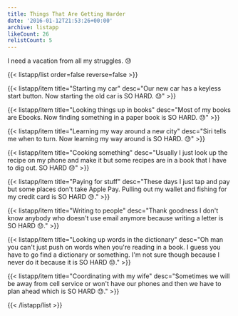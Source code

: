 ```yaml
---
title: Things That Are Getting Harder
date: '2016-01-12T21:53:26+00:00'
archive: listapp
likeCount: 26
relistCount: 5
---
```


I need a vacation from all my struggles. 😓

<!--more-->

{{< listapp/list order=false reverse=false >}}

   {{< listapp/item title="Starting my car"
      desc="Our new car has a keyless start button. Now starting the old car is SO HARD. 😓" >}}

   {{< listapp/item title="Looking things up in books"
      desc="Most of my books are Ebooks. Now finding something in a paper book is SO HARD. 😓" >}}

   {{< listapp/item title="Learning my way around a new city"
      desc="Siri tells me when to turn. Now learning my way around is SO HARD. 😓" >}}

   {{< listapp/item title="Cooking something"
      desc="Usually I just look up the recipe on my phone and make it but some recipes are in a book that I have to dig out. SO HARD 😓" >}}

   {{< listapp/item title="Paying for stuff"
      desc="These days I just tap and pay but some places don't take Apple Pay. Pulling out my wallet and fishing for my credit card is SO HARD 😓." >}}

   {{< listapp/item title="Writing to people"
      desc="Thank goodness I don't know anybody who doesn't use email anymore because writing a letter is SO HARD 😓." >}}

   {{< listapp/item title="Looking up words in the dictionary"
      desc="Oh man you can't just push on words when you're reading in a book. I guess you have to go find a dictionary or something. I'm not sure though because I never do it because it is SO HARD 😓." >}}

   {{< listapp/item title="Coordinating with my wife"
      desc="Sometimes we will be away from cell service or won't have our phones and then we have to plan ahead which is SO HARD 😓." >}}

{{< /listapp/list >}}
